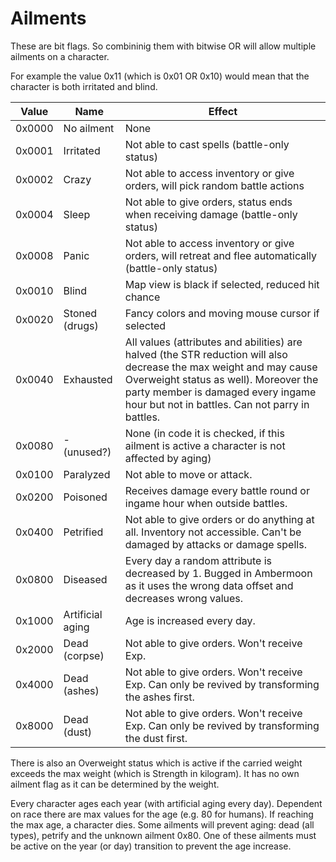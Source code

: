 # Ailments

These are bit flags. So combininig them with bitwise OR will allow multiple ailments on a character.

For example the value 0x11 (which is 0x01 OR 0x10) would mean that the character is both irritated and blind.

Value | Name | Effect
--- | --- | ---
0x0000 | No ailment | None
0x0001 | Irritated | Not able to cast spells (battle-only status)
0x0002 | Crazy | Not able to access inventory or give orders, will pick random battle actions
0x0004 | Sleep | Not able to give orders, status ends when receiving damage (battle-only status)
0x0008 | Panic | Not able to access inventory or give orders, will retreat and flee automatically (battle-only status)
0x0010 | Blind | Map view is black if selected, reduced hit chance
0x0020 | Stoned (drugs) | Fancy colors and moving mouse cursor if selected
0x0040 | Exhausted | All values (attributes and abilities) are halved (the STR reduction will also decrease the max weight and may cause Overweight status as well). Moreover the party member is damaged every ingame hour but not in battles. Can not parry in battles.
0x0080 | - (unused?) | None (in code it is checked, if this ailment is active a character is not affected by aging)
0x0100 | Paralyzed | Not able to move or attack.
0x0200 | Poisoned | Receives damage every battle round or ingame hour when outside battles.
0x0400 | Petrified | Not able to give orders or do anything at all. Inventory not accessible. Can't be damaged by attacks or damage spells.
0x0800 | Diseased | Every day a random attribute is decreased by 1. Bugged in Ambermoon as it uses the wrong data offset and decreases wrong values.
0x1000 | Artificial aging | Age is increased every day.
0x2000 | Dead (corpse) | Not able to give orders. Won't receive Exp.
0x4000 | Dead (ashes) | Not able to give orders. Won't receive Exp. Can only be revived by transforming the ashes first.
0x8000 | Dead (dust) | Not able to give orders. Won't receive Exp. Can only be revived by transforming the dust first.

There is also an Overweight status which is active if the carried weight exceeds the max weight (which is Strength in kilogram). It has no own ailment flag as it can be determined by the weight.

Every character ages each year (with artificial aging every day). Dependent on race there are max values for the age (e.g. 80 for humans). If reaching the max age, a character dies. Some ailments will prevent aging: dead (all types), petrify and the unknown ailment 0x80. One of these ailments must be active on the year (or day) transition to prevent the age increase.
